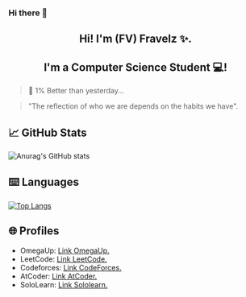 ### Hi there 👋
<h2 align="center"> Hi! I'm (FV) Fravelz ✨. </h2>
<!-- <p align="center">
  <a href="https://jesuslagares.com/" target="_blank" rel="noreferrer"><img src="" alt="my banner"></a>
</p> -->

<h2 align="center"> I'm a Computer Science Student 💻! </h2>

> 💎 1% Better than yesterday...

> "The reflection of who we are depends on the habits we have".

## 📈 GitHub Stats 
![Anurag's GitHub stats](https://github-readme-stats.vercel.app/api?username=FraVelz&show_icons=true&theme=tokyonight)

## ⌨️ Languages 
[![Top Langs](https://github-readme-stats.vercel.app/api/top-langs/?username=FraVelz&layout=compact&theme=tokyonight)](https://github.com/Lagaress/github-readme-stats)


## 🌐 Profiles 
* OmegaUp: <a href="https://omegaup.com/profile/fravelz" target="_blank" rel="noopener noreferrer">Link OmegaUp.</a>
* LeetCode: <a href="https://leetcode.com/u/Fravelz" target="_blank" rel="noopener noreferrer">Link LeetCode.</a>
* Codeforces: <a href="https://codeforces.com/profile/Fravelz" target="_blank" rel="noopener noreferrer">Link CodeForces.</a>
* AtCoder: <a href="https://atcoder.jp/users/Fravelz" target="_blank" rel="noopener noreferrer">Link AtCoder.</a>
* SoloLearn: <a href="https://www.sololearn.com/es/profile/33495631" target="_blank" rel="noopener noreferrer">Link Sololearn.</a>
